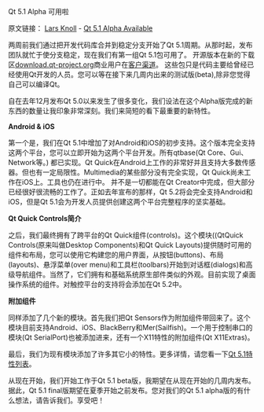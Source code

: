 Qt 5.1 Alpha 可用啦

原文链接： [Lars Knoll](http://blog.qt.digia.com/blog/author/lars/) - [Qt 5.1 Alpha Available](http://blog.qt.digia.com/blog/2013/04/08/qt-5-1-alpha-available/)

两周前我们通过把开发代码库合并到稳定分支开始了Qt 5.1周期。从那时起，发布团队就忙于使分支稳定，现在我们有第一组Qt 5.1包可用了。
开源版本在新的下载区[download.qt-project.org](http://download.qt-project.org/development_releases/qt/5.1/)商业用户在[客户渠道](http://qt.digia.com/customerportal)。
这些包只是代码主要给曾经已经使用Qt开发的人员。您可以等在接下来几周内出来的测试版(beta),除非您觉得自己可以编译Qt。

自在去年12月发布Qt 5.0以来发生了很多变化，我们设法在这个Alpha版完成的新东西的数量让我印象非常深刻。我们来简短的看下最重要的新特性。

**Android & iOS**

第一个是，我们在Qt 5.1中增加了对Android和iOS的初步支持。这个版本完全支持这两个平台，您可以立即开始为这两个平台开发。所有qtbase(Qt Core、Gui、Network等。)
都已实现。Qt Quick在Android上工作的非常好并且支持大多数传感器。但也有一定局限性。Multimedia的某些部分没有完全实现，Qt Quick尚未工作在iOS上。工具也仍在进行中。
并不是一切都能在Qt Creator中完成，但大部分已经很好很流畅的工作了。正如去年宣布的那样，Qt 5.2将会完全支持Android和iOS，但是Qt 5.1会为开发人员提供创建这两个平台完整程序的坚实基础。

**Qt Quick Controls简介**

之后，我们最终拥有了跨平台的Qt Quick组件(controls)。这个模块((QtQuick Controls(原来叫做Desktop Components)和Qt Quick Layouts)提供随时可用的组件和布局，您可以使用它构建您的用户界面，从按钮(buttons)、布局(layouts)、悬浮菜单(over menu)和工具栏(toolbars)开始到对话框(dialogs)和高级导航组件。当然了，它们拥有和基础系统原生部件类似的外观。目前实现了桌面操作系统的组件。对触控平台的支持将会添加在Qt 5.2中。

**附加组件**

同样添加了几个新的模块。首先我们把Qt Sensors作为附加组件带回来了。这个模块目前支持Android、iOS、BlackBerry和Mer(Sailfish)。一个用于控制串口的模块(Qt SerialPort)也被添加进来，还有一个X11特性的附加组件(Qt X11Extras)。

最后，我们为现有模块添加了许多其它小的特性。更多详情，请您看一下[Qt 5.1特性列表](http://qt-project.org/wiki/New-Features-in-Qt-5.1)。

从现在开始，我们开始工作于Qt 5.1 beta版，我期望在从现在开始的几周内发布。据此，Qt 5.1 final版期望在夏季开始之前发布。您对我们的Qt 5.1 alpha版的有什么想法，请告诉我们。享受吧！